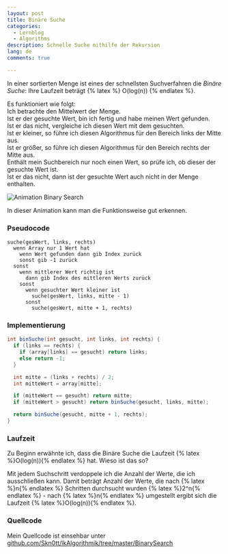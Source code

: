```yaml
---
layout: post
title: Binäre Suche
categories:
  - Lernblog
  - Algorithms
description: Schnelle Suche mithilfe der Rekursion
lang: de
comments: true

---
```

In einer sortierten Menge ist eines der schnellsten Suchverfahren die *Binäre Suche*: Ihre Laufzeit beträgt {% latex %} O(log(n)) {% endlatex %}.

Es funktioniert wie folgt:  
Ich betrachte den Mittelwert der Menge.  
Ist er der gesuchte Wert, bin ich fertig und habe meinen Wert gefunden.  
Ist er das nicht, vergleiche ich diesen Wert mit dem gesuchten.  
Ist er kleiner, so führe ich diesen Algorithmus für den Bereich links der Mitte aus.  
Ist er größer, so führe ich diesen Algorithmus für den Bereich rechts der Mitte aus.  
Enthält mein Suchbereich nur noch einen Wert, so prüfe ich, ob dieser der gesuchte Wert ist.  
Ist er das nicht, dann ist der gesuchte Wert auch nicht in der Menge enthalten.  

![Animation Binary Search](https://upload.wikimedia.org/wikipedia/commons/9/9b/Binary_search_tree_example.gif "Animation Binary Search")

In dieser Animation kann man die Funktionsweise gut erkennen.

<!--more-->

### Pseudocode
```
suche(gesWert, links, rechts)
  wenn Array nur 1 Wert hat
    wenn Wert gefunden dann gib Index zurück
    sonst gib -1 zurück
  sonst
    wenn mittlerer Wert richtig ist
      dann gib Index des mittleren Werts zurück
    sonst
      wenn gesuchter Wert kleiner ist
        suche(gesWert, links, mitte - 1)
      sonst
        suche(gesWert, mitte + 1, rechts)
```

### Implementierung
```java
int binSuche(int gesucht, int links, int rechts) {
  if (links == rechts) {
    if (array[links] == gesucht) return links;
    else return -1;
  }

  int mitte = (links + rechts) / 2;
  int mitteWert = array[mitte];

  if (mitteWert == gesucht) return mitte;
  if (mitteWert > gesucht) return binSuche(gesucht, links, mitte);

  return binSuche(gesucht, mitte + 1, rechts);
}
```

### Laufzeit
Zu Beginn erwähnte ich, dass die Binäre Suche die Laufzeit {% latex %}O(log(n)){% endlatex %} hat.
Wieso ist das so?

Mit jedem Suchschritt verdoppele ich die Anzahl der Werte, die ich ausschließen kann.
Damit beträgt Anzahl der Werte, die nach {% latex %}n{% endlatex %} Schritten durchsucht wurden {% latex %}2^n{% endlatex %} - nach {% latex %}n{% endlatex %} umgestellt ergibt sich die Laufzeit {% latex %}O(log(n)){% endlatex %}.


### Quellcode
Mein Quellcode ist einsehbar unter [github.com/Skn0tt/lkAlgorithmik/tree/master/BinarySearch](https://github.com/Skn0tt/lkAlgorithmik/tree/master/BinarySearch)

